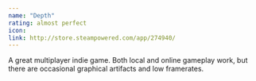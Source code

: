 ```yaml
---
name: "Depth"
rating: almost perfect
icon: 
link: http://store.steampowered.com/app/274940/
---
```

A great multiplayer indie game. Both local and online gameplay work, but there are occasional graphical artifacts and low framerates.
